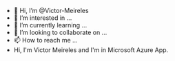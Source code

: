 - 👋 Hi, I’m @Victor-Meireles
- 👀 I’m interested in ...
- 🌱 I’m currently learning ...
- 💞️ I’m looking to collaborate on ...
- 📫 How to reach me ...
- Hi, I'm Victor Meireles and I'm in Microsoft Azure App.
<!---
Victor-Meireles/Victor-Meireles is a ✨ special ✨ repository because its `README.md` (this file) appears on your GitHub profile.
You can click the Preview link to take a look at your changes.
--->
